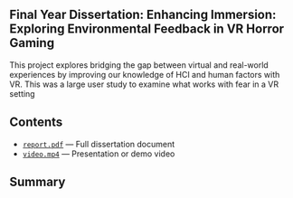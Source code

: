 ## Final Year Dissertation: Enhancing Immersion: Exploring Environmental Feedback in VR Horror Gaming

This project explores bridging the gap between virtual and real-world experiences by improving
our knowledge of HCI and human factors with VR. This was a large user study to examine what works with fear in a VR setting

## Contents

- [`report.pdf`](./REPORT.pdf) — Full dissertation document
- [`video.mp4`](./Video.mp4) — Presentation or demo video

## Summary


